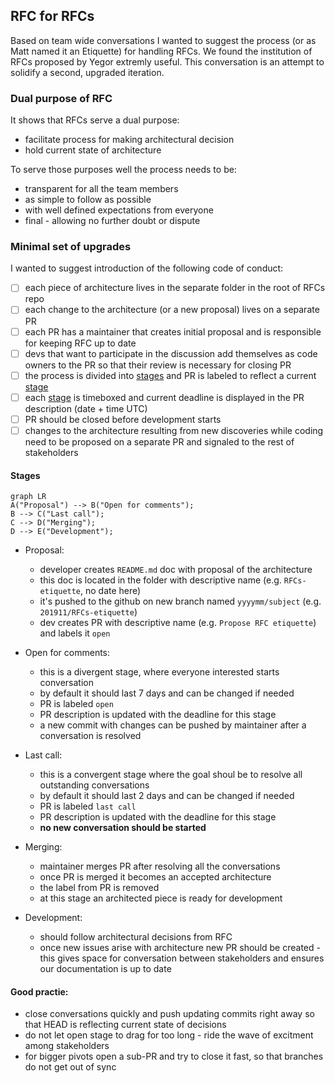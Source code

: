 ## RFC for RFCs

Based on team wide conversations I wanted to suggest the process (or as Matt named it an Etiquette) for handling RFCs. We found the institution of RFCs proposed by Yegor extremly useful. This conversation is an attempt to solidify a second, upgraded iteration.

### Dual purpose of RFC

It shows that RFCs serve a dual purpose:
- facilitate process for making architectural decision
- hold current state of architecture

To serve those purposes well the process needs to be:
- transparent for all the team members
- as simple to follow as possible
- with well defined expectations from everyone
- final - allowing no further doubt or dispute

### Minimal set of upgrades
I wanted to suggest introduction of the following code of conduct:
- [ ] each piece of architecture lives in the separate folder in the root of RFCs repo
- [ ] each change to the architecture (or a new proposal) lives on a separate PR
- [ ] each PR has a maintainer that creates initial proposal and is responsible for keeping RFC up to date
- [ ] devs that want to participate in the discussion add themselves as code owners to the PR so that their review is necessary for closing PR
- [ ] the process is divided into [stages](#Stages) and PR is labeled to reflect a current [stage](#Stages)
- [ ] each [stage](#Stages) is timeboxed and current deadline is displayed in the PR description (date + time UTC)
- [ ] PR should be closed before development starts
- [ ] changes to the architecture resulting from new discoveries while coding need to be proposed on a separate PR and signaled to the rest of stakeholders

#### Stages
```mermaid
graph LR
A("Proposal") --> B("Open for comments");
B --> C("Last call");
C --> D("Merging");
D --> E("Development");
```
- Proposal:
    - developer creates `README.md` doc with proposal of the architecture
    - this doc is located in the folder with descriptive name (e.g. `RFCs-etiquette`, no date here)
    - it's pushed to the github on new branch named `yyyymm/subject` (e.g. `201911/RFCs-etiquette`)
    - dev creates PR with descriptive name (e.g. `Propose RFC etiquette`) and labels it `open`


- Open for comments:
    - this is a divergent stage, where everyone interested starts conversation
    - by default it should last 7 days and can be changed if needed
    - PR is labeled `open`
    - PR description is updated with the deadline for this stage
    - a new commit with changes can be pushed by maintainer after a conversation is resolved

- Last call:
    - this is a convergent stage where the goal shoul be to resolve all outstanding conversations
    - by default it should last 2 days and can be changed if needed
    - PR is labeled `last call`
    - PR description is updated with the deadline for this stage
    - **no new conversation should be started**

- Merging:
    - maintainer merges PR after resolving all the conversations
    - once PR is merged it becomes an accepted architecture
    - the label from PR is removed
    - at this stage an architected piece is ready for development

- Development:
    - should follow architectural decisions from RFC
    - once new issues arise with architecture new PR should be created - this gives space for conversation between stakeholders and ensures our documentation is up to date

#### Good practie:
- close conversations quickly and push updating commits right away so that HEAD is reflecting current state of decisions
- do not let open stage to drag for too long - ride the wave of excitment among stakeholders
- for bigger pivots open a sub-PR and try to close it fast, so that branches do not get out of sync
